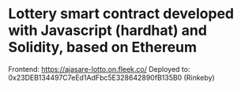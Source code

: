 # Lottery smart contract developed with Javascript (hardhat) and Solidity, based on Ethereum

Frontend: https://ajasare-lotto.on.fleek.co/
Deployed to: 0x23DEB134497C7eEd1AdFbc5E328642890fB135B0 (Rinkeby)
